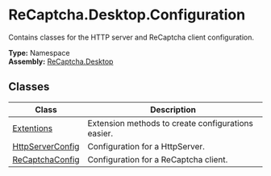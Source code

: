 # ReCaptcha.Desktop.Configuration
Contains classes for the HTTP server and ReCaptcha client configuration.

**Type:** Namespace
<br />
**Assembly:** [ReCaptcha.Desktop](/ReCaptcha.Desktop/reference/recaptcha.desktop/)

## Classes
| Class                                                    | Description                                                                      |
|--------------------------------------------------------------|----------------------------------------------------------------------------------|
| [Extentions](/ReCaptcha.Desktop/reference/recaptcha.desktop/configuration/extentions.html)              | Extension methods to create configurations easier. |
| [HttpServerConfig](/ReCaptcha.Desktop/reference/recaptcha.desktop/configuration/httpserverconfig.html) | Configuration for a HttpServer.                  |
| [ReCaptchaConfig](/ReCaptcha.Desktop/reference/recaptcha.desktop/configuration/recaptchaconfig.html) | Configuration for a ReCaptcha client.                  |